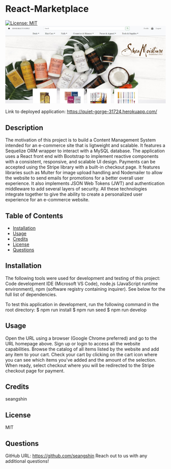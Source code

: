 # React-Marketplace

[![License: MIT](https://img.shields.io/badge/License-MIT-yellow.svg)](https://opensource.org/licenses/MIT)
 ![](/screenshot.JPG)

Link to deployed application: https://quiet-gorge-31724.herokuapp.com/

## Description
The motivation of this project is to build a Content Management System intended for an e-commerce site that is ligtweight and scalable. It features a Sequelize ORM wrapper to interact with a MySQL database. The application uses a React front end with Bootstrap to implement reactive components with a consistent, responsive, and scalable UI design. Payments can be accepted using the Stripe library with a built-in checkout page. It features libraries such as Multer for image upload handling and Nodemailer to allow the website to send emails for promotions for a better overall user experience. It also implements JSON Web Tokens (JWT) and authentication middleware to add several layers of security. All these technologies integrate together to give the ability to create a personalized user experience for an e-commerce website. 

## Table of Contents
- [Installation](#installation)
- [Usage](#usage)
- [Credits](#credits)
- [License](#license)
- [Questions](#questions)
  
## Installation
The following tools were used for development and testing of this project: Code development IDE (Microsoft VS Code), node.js (JavaScript runtime environment), npm (software registry containing inquirer). See below for the full list of dependencies.

To test this application in development, run the following command in the root directory:
$ npm run install
$ npm run seed
$ npm run develop
  
## Usage
Open the URL using a browser (Google Chrome preferred) and go to the URL homepage above. Sign up or login to access all the website capabilities. Browse the catalog of all items listed by the website and add any item to your cart. Check your cart by clicking on the cart icon where you can see which items you've added and the amount of the selection. When ready, select checkout where you will be redirected to the Stripe checkout page for payment. 
  
## Credits
seangshin

## License
MIT
  
## Questions
GitHub URL: 
https://github.com/seangshin
Reach out to us with any additional questions!
